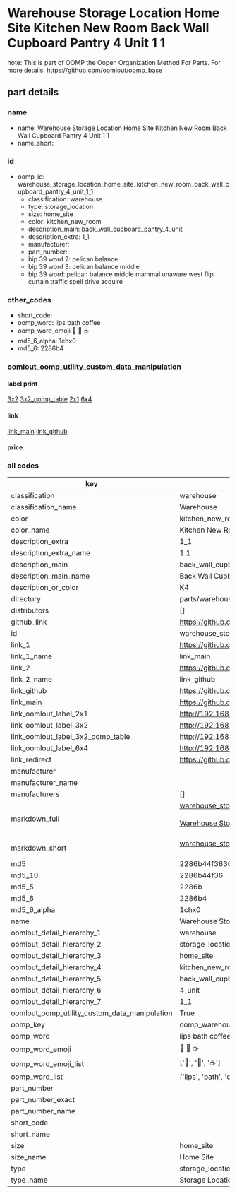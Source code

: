 # Warehouse Storage Location Home Site Kitchen New Room Back Wall Cupboard Pantry 4 Unit 1 1  

note: This is part of OOMP the Oopen Organization Method For Parts. For more details: https://github.com/oomlout/oomp_base

##  part details
  







### name
* name: Warehouse Storage Location Home Site Kitchen New Room Back Wall Cupboard Pantry 4 Unit 1 1
* name_short: 
### id
* oomp_id: warehouse_storage_location_home_site_kitchen_new_room_back_wall_cupboard_pantry_4_unit_1_1
  * classification: warehouse
  * type: storage_location
  * size: home_site
  * color: kitchen_new_room
  * description_main: back_wall_cupboard_pantry_4_unit
  * description_extra: 1_1
  * manufacturer: 
  * part_number: 
  * bip 39 word 2: pelican balance
  * bip 39 word 3: pelican balance middle
  * bip 39 word: pelican balance middle mammal unaware west flip curtain traffic spell drive acquire

### other_codes
* short_code: 
* oomp_word: lips bath coffee
* oomp_word_emoji :lips: :bath: :coffee:
* md5_6_alpha: 1chx0
* md5_6: 2286b4






### oomlout_oomp_utility_custom_data_manipulation
#### label print
[3x2](http://192.168.1.245:1112/?label=oomp%201chx0)
[3x2_oomp_table](http://192.168.1.108:1112/?label=oomp%201chx0)
[2x1](http://192.168.1.242:1112/?label=oomp%201chx0)
[6x4](http://192.168.1.55:1112/?label=oomp%201chx0)    

#### link

[link_main](https://github.com/oomlout/oomlout_oomp_version_1_messy/tree/main/parts/warehouse_storage_location_home_site_kitchen_new_room_back_wall_cupboard_pantry_4_unit_1_1) [link_github](https://github.com/oomlout/oomlout_oomp_version_1_messy/tree/main/parts/warehouse_storage_location_home_site_kitchen_new_room_back_wall_cupboard_pantry_4_unit_1_1)                             

#### price







### all codes 
| key | value |  
| --- | --- |  
| classification | warehouse |  
| classification_name | Warehouse |  
| color | kitchen_new_room |  
| color_name | Kitchen New Room |  
| description_extra | 1_1 |  
| description_extra_name | 1 1 |  
| description_main | back_wall_cupboard_pantry_4_unit |  
| description_main_name | Back Wall Cupboard Pantry 4 Unit |  
| description_or_color | K4 |  
| directory | parts/warehouse_storage_location_home_site_kitchen_new_room_back_wall_cupboard_pantry_4_unit_1_1 |  
| distributors | [] |  
| github_link | https://github.com/oomlout/oomlout_oomp_part_src/tree/main/parts/warehouse_storage_location_home_site_kitchen_new_room_back_wall_cupboard_pantry_4_unit_1_1 |  
| id | warehouse_storage_location_home_site_kitchen_new_room_back_wall_cupboard_pantry_4_unit_1_1 |  
| link_1 | https://github.com/oomlout/oomlout_oomp_version_1_messy/tree/main/parts/warehouse_storage_location_home_site_kitchen_new_room_back_wall_cupboard_pantry_4_unit_1_1 |  
| link_1_name | link_main |  
| link_2 | https://github.com/oomlout/oomlout_oomp_version_1_messy/tree/main/parts/warehouse_storage_location_home_site_kitchen_new_room_back_wall_cupboard_pantry_4_unit_1_1 |  
| link_2_name | link_github |  
| link_github | https://github.com/oomlout/oomlout_oomp_version_1_messy/tree/main/parts/warehouse_storage_location_home_site_kitchen_new_room_back_wall_cupboard_pantry_4_unit_1_1 |  
| link_main | https://github.com/oomlout/oomlout_oomp_version_1_messy/tree/main/parts/warehouse_storage_location_home_site_kitchen_new_room_back_wall_cupboard_pantry_4_unit_1_1 |  
| link_oomlout_label_2x1 | http://192.168.1.242:1112/?label=oomp%201chx0 |  
| link_oomlout_label_3x2 | http://192.168.1.245:1112/?label=oomp%201chx0 |  
| link_oomlout_label_3x2_oomp_table | http://192.168.1.108:1112/?label=oomp%201chx0 |  
| link_oomlout_label_6x4 | http://192.168.1.55:1112/?label=oomp%201chx0 |  
| link_redirect | https://github.com/oomlout/oomlout_oomp_version_1_messy/tree/main/parts/warehouse_storage_location_home_site_kitchen_new_room_back_wall_cupboard_pantry_4_unit_1_1 |  
| manufacturer |  |  
| manufacturer_name |  |  
| manufacturers | [] |  
| markdown_full | [warehouse_storage_location_home_site_kitchen_new_room_back_wall_cupboard_pantry_4_unit_1_1](none)<br>[](none)<br>[Warehouse Storage Location Home Site Kitchen New Room Back Wall Cupboard Pantry 4 Unit 1 1](none)<br><br> |  
| markdown_short | [warehouse_storage_location_home_site_kitchen_new_room_back_wall_cupboard_pantry_4_unit_1_1](none)<br><br> |  
| md5 | 2286b44f36362b23e5f6386b18846d12 |  
| md5_10 | 2286b44f36 |  
| md5_5 | 2286b |  
| md5_6 | 2286b4 |  
| md5_6_alpha | 1chx0 |  
| name | Warehouse Storage Location Home Site Kitchen New Room Back Wall Cupboard Pantry 4 Unit 1 1 |  
| oomlout_detail_hierarchy_1 | warehouse |  
| oomlout_detail_hierarchy_2 | storage_location |  
| oomlout_detail_hierarchy_3 | home_site |  
| oomlout_detail_hierarchy_4 | kitchen_new_room |  
| oomlout_detail_hierarchy_5 | back_wall_cupboard_pantry |  
| oomlout_detail_hierarchy_6 | 4_unit |  
| oomlout_detail_hierarchy_7 | 1_1 |  
| oomlout_oomp_utility_custom_data_manipulation | True |  
| oomp_key | oomp_warehouse_storage_location_home_site_kitchen_new_room_back_wall_cupboard_pantry_4_unit_1_1 |  
| oomp_word | lips bath coffee |  
| oomp_word_emoji | :lips: :bath: :coffee: |  
| oomp_word_emoji_list | [':lips:', ':bath:', ':coffee:'] |  
| oomp_word_list | ['lips', 'bath', 'coffee'] |  
| part_number |  |  
| part_number_exact |  |  
| part_number_name |  |  
| short_code |  |  
| short_name |  |  
| size | home_site |  
| size_name | Home Site |  
| type | storage_location |  
| type_name | Storage Location |  
